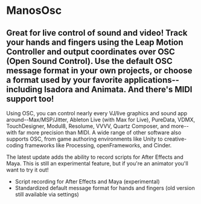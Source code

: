 # ManosOsc

## Great for live control of sound and video! Track your hands and fingers using the Leap Motion Controller and output coordinates over OSC (Open Sound Control). Use the default OSC message format in your own projects, or choose a format used by your favorite applications--including Isadora and Animata. And there's MIDI support too!

Using OSC, you can control nearly every VJ/live graphics and sound app around--Max/MSP/Jitter, Ableton Live (with Max for Live), PureData, VDMX, TouchDesigner, Modul8, Resolume, VVVV, Quartz Composer, and more--with far more precision than MIDI. A wide range of other software also supports OSC, from game authoring environments like Unity to creative-coding frameworks like Processing, openFrameworks, and Cinder.

The latest update adds the ability to record scripts for After Effects and Maya. This is still an experimental feature, but if you're an animator you'll want to try it out!

- Script recording for After Effects and Maya (experimental)
- Standardized default message format for hands and fingers (old version still available via settings)